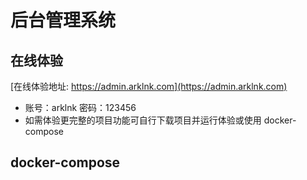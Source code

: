 # 后台管理系统

## 在线体验

[在线体验地址: https://admin.arklnk.com](https://admin.arklnk.com)

- 账号：arklnk 密码：123456
- 如需体验更完整的项目功能可自行下载项目并运行体验或使用 docker-compose

## docker-compose
